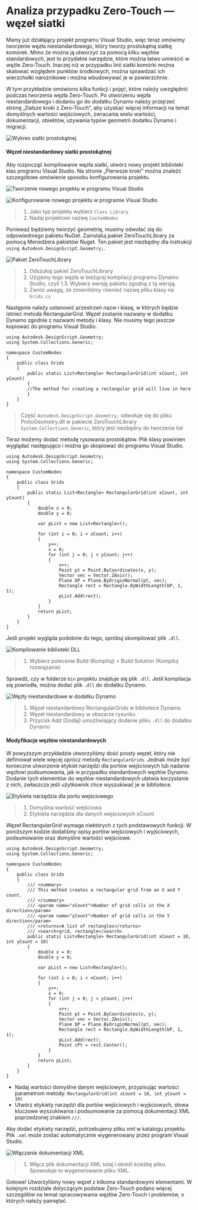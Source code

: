 # Analiza przypadku Zero-Touch — węzeł siatki

Mamy już działający projekt programu Visual Studio, więc teraz omówimy tworzenie węzła niestandardowego, który tworzy prostokątną siatkę komórek. Mimo że można ją utworzyć za pomocą kilku węzłów standardowych, jest to przydatne narzędzie, które można łatwo umieścić w węźle Zero-Touch. Inaczej niż w przypadku linii siatki komórki można skalować względem punktów środkowych, można sprawdzać ich wierzchołki narożnikowe i można wbudowywać je w powierzchnie.

W tym przykładzie omówiono kilka funkcji i pojęć, które należy uwzględnić podczas tworzenia węzła Zero-Touch. Po utworzeniu węzła niestandardowego i dodaniu go do dodatku Dynamo należy przejrzeć stronę „Dalsze kroki z Zero-Touch”, aby uzyskać więcej informacji na temat domyślnych wartości wejściowych, zwracania wielu wartości, dokumentacji, obiektów, używania typów geometrii dodatku Dynamo i migracji.

![Wykres siatki prostokątnej](images/cover-image.jpg)

#### Węzeł niestandardowy siatki prostokątnej <a href="#custom-rectangular-grid-node" id="custom-rectangular-grid-node"></a>

Aby rozpocząć kompilowanie węzła siatki, utwórz nowy projekt biblioteki klas programu Visual Studio. Na stronie „Pierwsze kroki” można znaleźć szczegółowe omówienie sposobu konfigurowania projektu.

![Tworzenie nowego projektu w programu Visual Studio](images/vs-new-project-1.jpg)

![Konfigurowanie nowego projektu w programie Visual Studio](images/vs-new-project-2.jpg)

> 1. Jako typ projektu wybierz `Class Library`
> 2. Nadaj projektowi nazwę `CustomNodes`

Ponieważ będziemy tworzyć geometrię, musimy odwołać się do odpowiedniego pakietu NuGet. Zainstaluj pakiet ZeroTouchLibrary za pomocą Menedżera pakietów Nuget. Ten pakiet jest niezbędny dla instrukcji `using Autodesk.DesignScript.Geometry;`.

![Pakiet ZeroTouchLibrary](images/vs-nugetpackage.jpg)

> 1. Odszukaj pakiet ZeroTouchLibrary
> 2. Użyjemy tego węzła w bieżącej kompilacji programu Dynamo Studio, czyli 1.3. Wybierz wersję pakietu zgodną z tą wersją.
> 3. Zwróć uwagę, że zmieniliśmy również nazwę pliku klasy na `Grids.cs`

Następnie należy ustanowić przestrzeń nazw i klasę, w których będzie istnieć metoda RectangularGrid. Węzeł zostanie nazwany w dodatku Dynamo zgodnie z nazwami metody i klasy. Nie musimy tego jeszcze kopiować do programu Visual Studio.

```
using Autodesk.DesignScript.Geometry;
using System.Collections.Generic;

namespace CustomNodes
{
    public class Grids
    {
        public static List<Rectangle> RectangularGrid(int xCount, int yCount)
        {
        //The method for creating a rectangular grid will live in here
        }
    }
}
```

> Część `Autodesk.DesignScript.Geometry;` odwołuje się do pliku ProtoGeometry.dll w pakiecie ZeroTouchLibrary `System.Collections.Generic`, który jest niezbędny do tworzenia list

Teraz możemy dodać metodę rysowania prostokątów. Plik klasy powinien wyglądać następująco i można go skopiować do programu Visual Studio.

```
using Autodesk.DesignScript.Geometry;
using System.Collections.Generic;

namespace CustomNodes
{
    public class Grids
    {
        public static List<Rectangle> RectangularGrid(int xCount, int yCount)
        {
            double x = 0;
            double y = 0;

            var pList = new List<Rectangle>();

            for (int i = 0; i < xCount; i++)
            {
                y++;
                x = 0;
                for (int j = 0; j < yCount; j++)
                {
                    x++;
                    Point pt = Point.ByCoordinates(x, y);
                    Vector vec = Vector.ZAxis();
                    Plane bP = Plane.ByOriginNormal(pt, vec);
                    Rectangle rect = Rectangle.ByWidthLength(bP, 1, 1);
                    pList.Add(rect);
                }
            }
            return pList;
        }
    }
}
```

Jeśli projekt wygląda podobnie do tego, spróbuj skompilować plik `.dll`.

![Kompilowanie biblioteki DLL](images/vs-grids.jpg)

> 1. Wybierz polecenie Build (Kompiluj) > Build Solution (Kompiluj rozwiązanie)

Sprawdź, czy w folderze `bin` projektu znajduje się plik `.dll`. Jeśli kompilacja się powiodła, można dodać plik `.dll` do dodatku Dynamo.

![Węzły niestandardowe w dodatku Dynamo](images/RectangularGrid-Dynamo.jpg)

> 1. Węzeł niestandardowy RectangularGrids w bibliotece Dynamo
> 2. Węzeł niestandardowy w obszarze rysunku
> 3. Przycisk Add (Dodaj) umożliwiający dodanie pliku `.dll` do dodatku Dynamo

#### Modyfikacje węzłów niestandardowych <a href="#custom-node-modifications" id="custom-node-modifications"></a>

W powyższym przykładzie utworzyliśmy dość prosty węzeł, który nie definiował wiele więcej oprócz metody `RectangularGrids`. Jednak może być konieczne utworzenie etykiet narzędzi dla portów wejściowych lub nadanie węzłowi podsumowania, jak w przypadku standardowych węzłów Dynamo. Dodanie tych elementów do węzłów niestandardowych ułatwia korzystanie z nich, zwłaszcza jeśli użytkownik chce wyszukiwać je w bibliotece.

![Etykieta narzędzia dla portu wejściowego](images/nodemodification.png)

> 1. Domyślna wartość wejściowa
> 2. Etykieta narzędzia dla danych wejściowych xCount

Węzeł RectangularGrid wymaga niektórych z tych podstawowych funkcji. W poniższym kodzie dodaliśmy opisy portów wejściowych i wyjściowych, podsumowanie oraz domyślne wartości wejściowe.

```
using Autodesk.DesignScript.Geometry;
using System.Collections.Generic;

namespace CustomNodes
{
    public class Grids
    {
        /// <summary>
        /// This method creates a rectangular grid from an X and Y count.
        /// </summary>
        /// <param name="xCount">Number of grid cells in the X direction</param>
        /// <param name="yCount">Number of grid cells in the Y direction</param>
        /// <returns>A list of rectangles</returns>
        /// <search>grid, rectangle</search>
        public static List<Rectangle> RectangularGrid(int xCount = 10, int yCount = 10)
        {
            double x = 0;
            double y = 0;

            var pList = new List<Rectangle>();

            for (int i = 0; i < xCount; i++)
            {
                y++;
                x = 0;
                for (int j = 0; j < yCount; j++)
                {
                    x++;
                    Point pt = Point.ByCoordinates(x, y);
                    Vector vec = Vector.ZAxis();
                    Plane bP = Plane.ByOriginNormal(pt, vec);
                    Rectangle rect = Rectangle.ByWidthLength(bP, 1, 1);
                    pList.Add(rect);
                    Point cPt = rect.Center();
                }
            }
            return pList;
        }
    }
}
```

* Nadaj wartości domyślne danym wejściowym, przypisując wartości parametrom metody: `RectangularGrid(int xCount = 10, int yCount = 10)`
* Utwórz etykiety narzędzi dla portów wejściowych i wyjściowych, słowa kluczowe wyszukiwania i podsumowanie za pomocą dokumentacji XML poprzedzonej znakiem `///`.

Aby dodać etykiety narzędzi, potrzebujemy pliku xml w katalogu projektu. Plik `.xml` może zostać automatycznie wygenerowany przez program Visual Studio.

![Włączanie dokumentacji XML](images/vs-xml.jpg)

> 1. Włącz plik dokumentacji XML tutaj i określ ścieżkę pliku. Spowoduje to wygenerowanie pliku XML.

Gotowe! Utworzyliśmy nowy węzeł z kilkoma standardowymi elementami. W kolejnym rozdziale dotyczącym podstaw Zero-Touch podano więcej szczegółów na temat opracowywania węzłów Zero-Touch i problemów, o których należy pamiętać.
